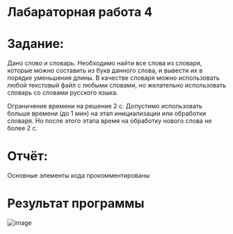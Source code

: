 # Лабараторная работа 4
# Задание: 
Дано слово и словарь. Необходимо найти все слова из словаря, которые можно составить из букв данного слова, и вывести их в порядке уменьшения длины.
В качестве словаря можно использовать любой текстовый файл с любыми словами, но желательно использовать словарь со словами русского языка.

Ограничение времени на решение 2 с.
Допустимо использовать больше времени (до 1 мин) на этап инициализации или обработки словаря. Но после этого этапа время на обработку нового слова не более 2 с.

# Отчёт:
Основные элементы кода прокомментированы
# Результат программы
![image](https://github.com/VenatRen/Lab4/assets/44971036/9fae2249-b9ec-40fb-bfc7-c8916b76645f)
